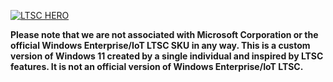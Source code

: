 [![LTSC HERO](https://user-images.githubusercontent.com/96759883/220213255-cff12d36-3e71-4dc1-9218-48b665f3400e.png)](https://github.com/LSX285/Windows11-LTSC/discussions/1)

**Please note that we are not associated with Microsoft Corporation or the official Windows Enterprise/IoT LTSC SKU in any way. This is a custom version of Windows 11 created by a single individual and inspired by LTSC features. It is not an official version of Windows Enterprise/IoT LTSC.**
